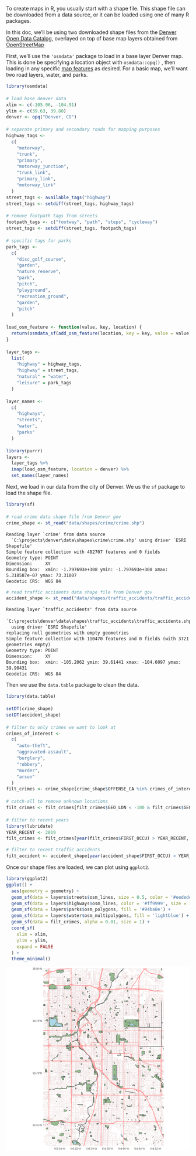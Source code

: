 <div class="cell">

</div>

To create maps in R, you usually start with a shape file. This shape
file can be downloaded from a data source, or it can be loaded using one
of many R packages.

In this doc, we’ll be using two downloaded shape files from the [Denver
Open Data
Catalog](https://www.denvergov.org/opendata/ "Denver Open Data Catalog"),
overlayed on top of base map layers obtained from
[OpenStreetMap](https://wiki.openstreetmap.org/wiki/Main_Page "OpenStreetMap")

First, we’ll use the `'osmdata'` package to load in a base layer Denver
map. This is done be specifying a location object with `osmdata::opq()`
, then loading in any specific [map
features](https://wiki.openstreetmap.org/wiki/Map_Features "Map features - OpenStreetMap Wiki")
as desired. For a basic map, we’ll want two road layers, water, and
parks.

<div class="cell">

``` r
library(osmdata)

# load base denver data
xlim <- c(-105.06, -104.91)
ylim <- c(39.63, 39.80)
denver <- opq("Denver, CO")

# separate primary and secondary roads for mapping purposes
highway_tags <- 
  c(
    "motorway",
    "trunk",
    "primary",
    "motorway_junction",
    "trunk_link",
    "primary_link",
    "motorway_link"
  )
street_tags <- available_tags("highway")
street_tags <- setdiff(street_tags, highway_tags)

# remove footpath tags from streets
footpath_tags <- c("footway", "path", "steps", "cycleway")
street_tags <- setdiff(street_tags, footpath_tags)

# specific tags for parks
park_tags <- 
  c(
    "disc_golf_course",
    "garden",
    "nature_reserve",
    "park",
    "pitch",
    "playground",
    "recreation_ground",
    "garden",
    "pitch"
  )

load_osm_feature <- function(value, key, location) {
  return(osmdata_sf(add_osm_feature(location, key = key, value = value)))
}

layer_tags <- 
  list(
    "highway" = highway_tags,
    "highway" = street_tags,
    "natural" = "water",
    "leisure" = park_tags
  )

layer_names <-
  c(
    "highways",
    "streets",
    "water",
    "parks"
  )

library(purrr)
layers <- 
  layer_tags %>% 
  imap(load_osm_feature, location = denver) %>% 
  set_names(layer_names)
```

</div>

Next, we load in our data from the city of Denver. We us the `sf`
package to load the shape file.

<div class="cell">

``` r
library(sf)

# read crime data shape file from Denver gov
crime_shape <- st_read("data/shapes/crime/crime.shp")
```

<div class="cell-output-stdout">

    Reading layer `crime' from data source 
      `C:\projects\denver\data\shapes\crime\crime.shp' using driver `ESRI Shapefile'
    Simple feature collection with 482707 features and 0 fields
    Geometry type: POINT
    Dimension:     XY
    Bounding box:  xmin: -1.797693e+308 ymin: -1.797693e+308 xmax: 5.318587e-07 ymax: 73.31007
    Geodetic CRS:  WGS 84

</div>

``` r
# read traffic accidents data shape file from Denver gov
accident_shape <- st_read("data/shapes/traffic_accidents/traffic_accidents.shp")
```

<div class="cell-output-stdout">

    Reading layer `traffic_accidents' from data source 
      `C:\projects\denver\data\shapes\traffic_accidents\traffic_accidents.shp' 
      using driver `ESRI Shapefile'
    replacing null geometries with empty geometries
    Simple feature collection with 110470 features and 0 fields (with 3721 geometries empty)
    Geometry type: POINT
    Dimension:     XY
    Bounding box:  xmin: -105.2062 ymin: 39.61441 xmax: -104.6097 ymax: 39.90431
    Geodetic CRS:  WGS 84

</div>

</div>

Then we use the `data.table` package to clean the data.

<div class="cell">

``` r
library(data.table)

setDT(crime_shape)
setDT(accident_shape)

# filter to only crimes we want to look at
crimes_of_interest <- 
  c(
    "auto-theft", 
    "aggravated-assault", 
    "burglary", 
    "robbery", 
    "murder",
    "arson"
  )
filt_crimes <- crime_shape[crime_shape$OFFENSE_CA %in% crimes_of_interest, ]

# catch-all to remove unknown locations
filt_crimes <- filt_crimes[filt_crimes$GEO_LON < -100 & filt_crimes$GEO_LAT > 35, ]

# filter to recent years
library(lubridate)
YEAR_RECENT <- 2019
filt_crimes <- filt_crimes[year(filt_crimes$FIRST_OCCU) > YEAR_RECENT, ]
```

</div>

<div class="cell">

``` r
# filter to recent traffic accidents
filt_accident <- accident_shape[year(accident_shape$FIRST_OCCU) > YEAR_RECENT, ]
```

</div>

Once our shape files are loaded, we can plot using `ggplot2`.

<div class="cell">

``` r
library(ggplot2)
ggplot() + 
  aes(geometry = geometry) +
  geom_sf(data = layers$streets$osm_lines, size = 0.5, color = '#eedede') +
  geom_sf(data = layers$highways$osm_lines, color = '#ff9999', size = 1) + 
  geom_sf(data = layers$parks$osm_polygons, fill = '#94ba8e') +
  geom_sf(data = layers$water$osm_multipolygons, fill = 'lightblue') + 
  geom_sf(data = filt_crimes, alpha = 0.01, size = 1) +
  coord_sf(
    xlim = xlim, 
    ylim = ylim,
    expand = FALSE
  ) +
  theme_minimal()
```

<div class="cell-output-display">

![](Denver-Crime-Data--+-Open-Street-Maps_files/figure-gfm/unnamed-chunk-6-1.png)

</div>

</div>
